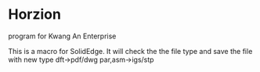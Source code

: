 # Horzion
program for Kwang An Enterprise

This is a macro for SolidEdge.
It will check the the file type and save the file with new type
dft->pdf/dwg
par,asm->igs/stp
